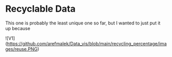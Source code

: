 # Recyclable Data

This one is probably the least unique one so far, but I wanted to just put it up because

![V1] (https://github.com/arefmalek/Data_vis/blob/main/recycling_percentage/images/reuse.PNG)
